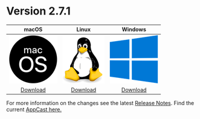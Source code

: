 # Version 2.7.1

| macOS | Linux | Windows |
| :---------: | :---------: | :---------: |
| [![](assets/macos.png)](downloads/2.7.1/metadata-2.7.1.zip) | [![](assets/linux.png)](downloads/2.7.1/metadata-2.7.1.zip) | [![](assets/windows.png)](downloads/2.7.1/metadata-2.7.1.zip) |
| [Download](downloads/2.7.1/metadata-2.7.1.zip) | [Download](downloads/2.7.1/metadata-2.7.1.zip) | [Download](downloads/2.7.1/metadata-2.7.1.zip)|

For more information on the changes see the latest [Release Notes](release-notes/2.7.1/release_notes.html).
Find the current [AppCast here.](appcast.xml)

